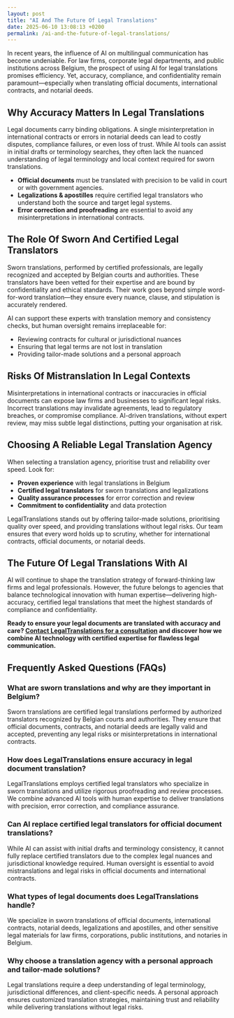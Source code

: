 ```yaml
---
layout: post
title: "AI And The Future Of Legal Translations"
date: 2025-06-10 13:08:13 +0200
permalink: /ai-and-the-future-of-legal-translations/
---
```

In recent years, the influence of AI on multilingual communication has become undeniable. For law firms, corporate legal departments, and public institutions across Belgium, the prospect of using AI for legal translations promises efficiency. Yet, accuracy, compliance, and confidentiality remain paramount—especially when translating official documents, international contracts, and notarial deeds.

## Why Accuracy Matters In Legal Translations

Legal documents carry binding obligations. A single misinterpretation in international contracts or errors in notarial deeds can lead to costly disputes, compliance failures, or even loss of trust. While AI tools can assist in initial drafts or terminology searches, they often lack the nuanced understanding of legal terminology and local context required for sworn translations.

- **Official documents** must be translated with precision to be valid in court or with government agencies.
- **Legalizations & apostilles** require certified legal translators who understand both the source and target legal systems.
- **Error correction and proofreading** are essential to avoid any misinterpretations in international contracts.

## The Role Of Sworn And Certified Legal Translators

Sworn translations, performed by certified professionals, are legally recognized and accepted by Belgian courts and authorities. These translators have been vetted for their expertise and are bound by confidentiality and ethical standards. Their work goes beyond simple word-for-word translation—they ensure every nuance, clause, and stipulation is accurately rendered.

AI can support these experts with translation memory and consistency checks, but human oversight remains irreplaceable for:

- Reviewing contracts for cultural or jurisdictional nuances
- Ensuring that legal terms are not lost in translation
- Providing tailor-made solutions and a personal approach

## Risks Of Mistranslation In Legal Contexts

Misinterpretations in international contracts or inaccuracies in official documents can expose law firms and businesses to significant legal risks. Incorrect translations may invalidate agreements, lead to regulatory breaches, or compromise compliance. AI-driven translations, without expert review, may miss subtle legal distinctions, putting your organisation at risk.

## Choosing A Reliable Legal Translation Agency

When selecting a translation agency, prioritise trust and reliability over speed. Look for:

- **Proven experience** with legal translations in Belgium
- **Certified legal translators** for sworn translations and legalizations
- **Quality assurance processes** for error correction and review
- **Commitment to confidentiality** and data protection

LegalTranslations stands out by offering tailor-made solutions, prioritising quality over speed, and providing translations without legal risks. Our team ensures that every word holds up to scrutiny, whether for international contracts, official documents, or notarial deeds.

## The Future Of Legal Translations With AI

AI will continue to shape the translation strategy of forward-thinking law firms and legal professionals. However, the future belongs to agencies that balance technological innovation with human expertise—delivering high-accuracy, certified legal translations that meet the highest standards of compliance and confidentiality.

**Ready to ensure your legal documents are translated with accuracy and care? [Contact LegalTranslations for a consultation](https://www.legaltranslations.be/) and discover how we combine AI technology with certified expertise for flawless legal communication.**

## Frequently Asked Questions (FAQs)

### What are sworn translations and why are they important in Belgium?

Sworn translations are certified legal translations performed by authorized translators recognized by Belgian courts and authorities. They ensure that official documents, contracts, and notarial deeds are legally valid and accepted, preventing any legal risks or misinterpretations in international contracts.

### How does LegalTranslations ensure accuracy in legal document translation?

LegalTranslations employs certified legal translators who specialize in sworn translations and utilize rigorous proofreading and review processes. We combine advanced AI tools with human expertise to deliver translations with precision, error correction, and compliance assurance.

### Can AI replace certified legal translators for official document translations?

While AI can assist with initial drafts and terminology consistency, it cannot fully replace certified translators due to the complex legal nuances and jurisdictional knowledge required. Human oversight is essential to avoid mistranslations and legal risks in official documents and international contracts.

### What types of legal documents does LegalTranslations handle?

We specialize in sworn translations of official documents, international contracts, notarial deeds, legalizations and apostilles, and other sensitive legal materials for law firms, corporations, public institutions, and notaries in Belgium.

### Why choose a translation agency with a personal approach and tailor-made solutions?

Legal translations require a deep understanding of legal terminology, jurisdictional differences, and client-specific needs. A personal approach ensures customized translation strategies, maintaining trust and reliability while delivering translations without legal risks.

<script type="application/ld+json">
{
  "@context": "https://schema.org",
  "@type": "BlogPosting",
  "headline": "AI And The Future Of Legal Translations",
  "description": "Explore how AI impacts legal translations for law firms and institutions in Belgium, emphasizing accuracy, sworn translations, and certified expertise to avoid legal risks.",
  "author": {
    "@type": "Person",
    "name": "LegalTranslations"
  },
  "publisher": {
    "@type": "Person",
    "name": "LegalTranslations"
  },
  "mainEntityOfPage": {
    "@type": "WebPage",
    "@id": "https://www.legaltranslations.be/blog/ai-and-the-future-of-legal-translations"
  },
  "datePublished": "2024-06-01",
  "dateModified": "2024-06-01"
}
</script>

<script type="application/ld+json">
{
  "@context": "https://schema.org",
  "@type": "FAQPage",
  "mainEntity": [
    {
      "@type": "Question",
      "name": "What are sworn translations and why are they important in Belgium?",
      "acceptedAnswer": {
        "@type": "Answer",
        "text": "Sworn translations are certified legal translations performed by authorized translators recognized by Belgian courts and authorities. They ensure that official documents, contracts, and notarial deeds are legally valid and accepted, preventing any legal risks or misinterpretations in international contracts."
      }
    },
    {
      "@type": "Question",
      "name": "How does LegalTranslations ensure accuracy in legal document translation?",
      "acceptedAnswer": {
        "@type": "Answer",
        "text": "LegalTranslations employs certified legal translators who specialize in sworn translations and utilize rigorous proofreading and review processes. We combine advanced AI tools with human expertise to deliver translations with precision, error correction, and compliance assurance."
      }
    },
    {
      "@type": "Question",
      "name": "Can AI replace certified legal translators for official document translations?",
      "acceptedAnswer": {
        "@type": "Answer",
        "text": "While AI can assist with initial drafts and terminology consistency, it cannot fully replace certified translators due to the complex legal nuances and jurisdictional knowledge required. Human oversight is essential to avoid mistranslations and legal risks in official documents and international contracts."
      }
    },
    {
      "@type": "Question",
      "name": "What types of legal documents does LegalTranslations handle?",
      "acceptedAnswer": {
        "@type": "Answer",
        "text": "We specialize in sworn translations of official documents, international contracts, notarial deeds, legalizations and apostilles, and other sensitive legal materials for law firms, corporations, public institutions, and notaries in Belgium."
      }
    },
    {
      "@type": "Question",
      "name": "Why choose a translation agency with a personal approach and tailor-made solutions?",
      "acceptedAnswer": {
        "@type": "Answer",
        "text": "Legal translations require a deep understanding of legal terminology, jurisdictional differences, and client-specific needs. A personal approach ensures customized translation strategies, maintaining trust and reliability while delivering translations without legal risks."
      }
    }
  ]
}
</script>